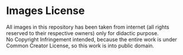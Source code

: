 # Images License  
All images in this repository has been taken from internet (all rights reserved to their respective owners) only for didactic purpose.  
No Copyright Infringement intended, because the entire work is under Common Creator License, so this work is into public domain.  
